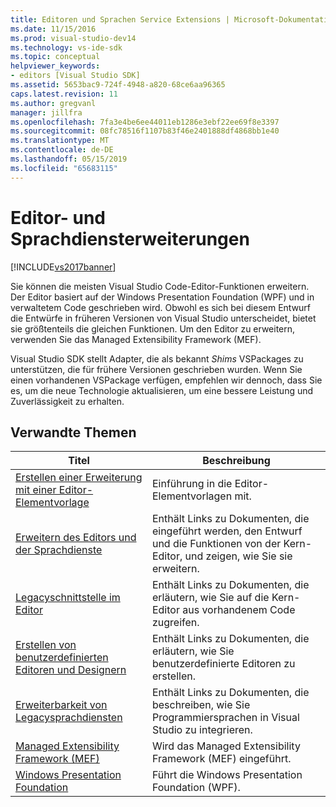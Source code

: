 ```yaml
---
title: Editoren und Sprachen Service Extensions | Microsoft-Dokumentation
ms.date: 11/15/2016
ms.prod: visual-studio-dev14
ms.technology: vs-ide-sdk
ms.topic: conceptual
helpviewer_keywords:
- editors [Visual Studio SDK]
ms.assetid: 5653bac9-724f-4948-a820-68ce6aa96365
caps.latest.revision: 11
ms.author: gregvanl
manager: jillfra
ms.openlocfilehash: 7fa3e4be6ee44011eb1286e3ebf22ee69f8e3397
ms.sourcegitcommit: 08fc78516f1107b83f46e2401888df4868bb1e40
ms.translationtype: MT
ms.contentlocale: de-DE
ms.lasthandoff: 05/15/2019
ms.locfileid: "65683115"
---
```

# <a name="editor-and-language-service-extensions"></a>Editor- und Sprachdiensterweiterungen
[!INCLUDE[vs2017banner](../includes/vs2017banner.md)]

Sie können die meisten Visual Studio Code-Editor-Funktionen erweitern. Der Editor basiert auf der Windows Presentation Foundation (WPF) und in verwaltetem Code geschrieben wird. Obwohl es sich bei diesem Entwurf die Entwürfe in früheren Versionen von Visual Studio unterscheidet, bietet sie größtenteils die gleichen Funktionen. Um den Editor zu erweitern, verwenden Sie das Managed Extensibility Framework (MEF).  
  
 Visual Studio SDK stellt Adapter, die als bekannt *Shims* VSPackages zu unterstützen, die für frühere Versionen geschrieben wurden. Wenn Sie einen vorhandenen VSPackage verfügen, empfehlen wir dennoch, dass Sie es, um die neue Technologie aktualisieren, um eine bessere Leistung und Zuverlässigkeit zu erhalten.  
  
## <a name="related-topics"></a>Verwandte Themen  
  
|Titel|Beschreibung|  
|-----------|-----------------|  
|[Erstellen einer Erweiterung mit einer Editor-Elementvorlage](../extensibility/creating-an-extension-with-an-editor-item-template.md)|Einführung in die Editor-Elementvorlagen mit.|  
|[Erweitern des Editors und der Sprachdienste](../extensibility/extending-the-editor-and-language-services.md)|Enthält Links zu Dokumenten, die eingeführt werden, den Entwurf und die Funktionen von der Kern-Editor, und zeigen, wie Sie sie erweitern.|  
|[Legacyschnittstelle im Editor](../extensibility/legacy-interfaces-in-the-editor.md)|Enthält Links zu Dokumenten, die erläutern, wie Sie auf die Kern-Editor aus vorhandenem Code zugreifen.|  
|[Erstellen von benutzerdefinierten Editoren und Designern](../extensibility/creating-custom-editors-and-designers.md)|Enthält Links zu Dokumenten, die erläutern, wie Sie benutzerdefinierte Editoren zu erstellen.|  
|[Erweiterbarkeit von Legacysprachdiensten](../extensibility/internals/legacy-language-service-extensibility.md)|Enthält Links zu Dokumenten, die beschreiben, wie Sie Programmiersprachen in Visual Studio zu integrieren.|  
|[Managed Extensibility Framework (MEF)](https://msdn.microsoft.com/library/6c61b4ec-c6df-4651-80f1-4854f8b14dde)|Wird das Managed Extensibility Framework (MEF) eingeführt.|  
|[Windows Presentation Foundation](https://msdn.microsoft.com/library/f667bd15-2134-41e9-b4af-5ced6fafab5d)|Führt die Windows Presentation Foundation (WPF).|
